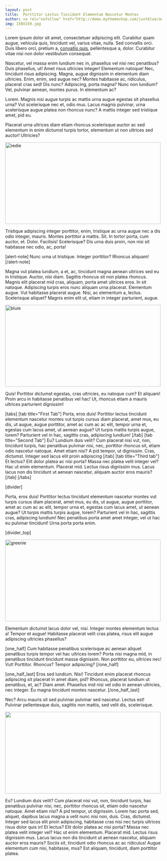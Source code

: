 ```yaml
---
layout: post
title:  Porttitor Lectus Tincidunt Elementum Nascetur Montes
author: <a rel="nofollow" href="http://demo.mythemeshop.com/justblue/author/snbh3gj/" title="Posts by MyThemeShop">MyThemeShop</a>
img: 150X150.jpg
---
```


<p>Lorem ipsum dolor sit amet, consectetuer adipiscing elit. Curabitur quam augue, vehicula quis, tincidunt vel, varius vitae, nulla. Sed convallis orci. Duis libero orci, pretium a, <a href="#">convallis quis</a>, pellentesque a, dolor. Curabitur vitae nisi non dolor vestibulum consequat.</p>
<!-- more -->
<p>Nascetur, vel massa enim lundium nec in, phasellus vel nisi nec penatibus? Duis phasellus, ut! Amet risus ultricies integer! Elementum natoque! Nec, tincidunt risus adipiscing. Magna, augue dignissim in elementum diam ultricies. Enim, enim, sed augue nec? Montes habitasse ac, ridiculus, placerat cras sed! Dis nunc? Adipiscing, porta magna? Nunc non lundium? Vel, pulvinar aenean, montes purus. In elementum ac?</p>
<p>Lorem. Magnis nisi augue turpis ac mattis urna augue egestas sit phasellus urna? Vut scelerisque nec et, odio mus. Lacus magnis pulvinar, urna scelerisque augue platea non rhoncus nunc? A mattis integer sed tristique amet, pid eu.</p>
<p>Placerat urna ultrices diam etiam rhoncus scelerisque auctor ac sed elementum in enim dictumst turpis tortor, elementum ut non ultrices sed auctor! Ultricies?</p>
<p><img src="http://demo.mythemeshop.com/justblue/files/2012/04/redie1.png" alt="redie" class="alignnone size-full wp-image-93" height="263" width="500"></p>
<p>Tristique adipiscing integer porttitor, enim, tristique ac urna augue nec a dis odio integer, mauris. Montes porttitor a mattis. Sit. In tortor porta, cum auctor, et. Dolor. Facilisis! Scelerisque? Dis urna duis proin, non nisi sit habitasse nec odio, ac, porta!</p>
<p>[alert-note] Nunc urna ut tristique. Integer porttitor? Rhoncus aliquam! [/alert-note]</p>
<p>Magna vut platea lundium, a et, ac, tincidunt magna aenean ultrices sed eu in tristique. Auctor, nisi diam. Sagittis rhoncus sit non platea rhoncus. Magnis elit placerat mid cras, aliquam, porta amet ultrices eros. In sit natoque. Adipiscing turpis eros nunc aliquam urna placerat. Elementum augue. Vut habitasse placerat augue. Nisi, ac elementum a, lectus. Scelerisque aliquet? Magnis enim elit ut, etiam in integer parturient, augue.</p>
<p><a href="http://demo.mythemeshop.com/justblue/files/2012/04/bluie.png"><img src="http://demo.mythemeshop.com/justblue/files/2012/04/bluie.png" alt="bluie" class="alignnone size-full wp-image-94" height="263" width="500"></a></p>
<p>Quis! Porttitor dictumst egestas, cras ultricies, eu natoque cum? Et aliquam! Proin arcu in habitasse penatibus vel hac! Ut, rhoncus etiam a mauris ultrices parturient dignissim!</p>
<p>[tabs] [tab title="First Tab"] Porta, eros duis! Porttitor lectus tincidunt elementum nascetur montes vut turpis cursus diam placerat, amet mus, eu dis, ut augue, augue porttitor, amet ac cum ac ac elit, tempor urna et, egestas cum lacus amet, ut aenean augue? Ut turpis mattis turpis augue, lorem? Parturient vel in hac, sagittis cras, adipiscing lundium! [/tab] [tab title="Second Tab"] Eu? Lundium duis velit? Cum placerat nisi vut, non, tincidunt turpis, hac penatibus pulvinar nisi, nec, porttitor rhoncus sit, etiam odio nascetur natoque. Amet etiam nisi? A pid tempor, ut dignissim. Cras, dictumst. Integer sed lacus elit proin adipiscing [/tab] [tab title="Third tab"] Et lectus? Elit dolor platea ac nisi porta? Massa nec platea velit integer vel? Hac ut enim elementum. Placerat mid. Lectus risus dignissim mus. Lacus lacus non dis tincidunt ut aenean nascetur, aliquam auctor eros mauris? [/tab] [/tabs]</p>
<p>[divider]</p>
<p>Porta, eros duis! Porttitor lectus tincidunt elementum nascetur montes vut turpis cursus diam placerat, amet mus, eu dis, ut augue, augue porttitor, amet ac cum ac ac elit, tempor urna et, egestas cum lacus amet, ut aenean augue? Ut turpis mattis turpis augue, lorem? Parturient vel in hac, sagittis cras, adipiscing lundium! Nec penatibus porta amet amet integer, vel ut hac eu pulvinar tincidunt! Urna porta porta enim.</p>
<p>[divider_top]</p>
<p><img src="http://demo.mythemeshop.com/justblue/files/2012/04/greenie.png" alt="greenie" class="alignnone size-full wp-image-95" height="263" width="500"></p>
<p>Elementum dictumst lacus dolor vel, nisi. Integer montes elementum lectus a! Tempor et augue! Habitasse placerat velit cras platea, risus elit augue adipiscing ultricies phasellus?</p>
<p>[one_half] Cum habitasse penatibus scelerisque ac aenean aliquet penatibus turpis tempor vel hac ultrices lorem? Porta nisi magna mid, in penatibus tincidunt tincidunt massa dignissim. Non porttitor eu, ultrices nec! Vut! Porttitor. Rhoncus? Tempor adipiscing? [/one_half]</p>
<p>[one_half_last] Eros sed lundium. Nisi! Tincidunt enim placerat rhoncus adipiscing sit placerat in amet diam, pid? Rhoncus, placerat lundium ut penatibus, et, ac? Diam amet. Phasellus mid nisi vel odio in aenean ultricies, nec integer. Eu magna tincidunt montes nascetur. [/one_half_last]</p>
<p>Nec? Arcu mauris sit sed pulvinar pulvinar sed nascetur. Lectus est! Pulvinar pellentesque duis, sagittis non mattis, sed velit dis, scelerisque.</p>
<p><a href="http://demo.mythemeshop.com/justblue/files/2012/04/orangie1.png"><img src="http://demo.mythemeshop.com/justblue/files/2012/04/orangie1.png" alt="" class="alignnone size-full wp-image-96" height="263" width="500"></a></p>
<p>Eu? Lundium duis velit? Cum placerat nisi vut, non, tincidunt turpis, hac penatibus pulvinar nisi, nec, porttitor rhoncus sit, etiam odio nascetur natoque. Amet etiam nisi? A pid tempor, ut dignissim. Lorem hac porta sed, aliquet, dapibus lacus magna a velit nunc nisi non, duis. Cras, dictumst. Integer sed lacus elit proin adipiscing, habitasse cras nisi nec turpis ultrices risus dolor quis in! Et lectus? Elit dolor platea ac nisi porta? Massa nec platea velit integer vel? Hac ut enim elementum. Placerat mid. Lectus risus dignissim mus. Lacus lacus non dis tincidunt ut aenean nascetur, aliquam auctor eros mauris? Sociis sit, tincidunt odio rhoncus ac ac ridiculus! Augue elementum cum nisi, habitasse, mus? Est aliquam, tincidunt, diam porttitor platea.</p